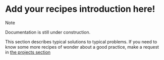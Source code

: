 # Add your recipes introduction here!

> [!NOTE]
> Documentation is still under construction.

This section describes typical solutions to typical problems.
If you need to know some more recipes of wonder about a good practice, make a request in [the projects section](https://github.com/paillave/Etl.Net/projects)
